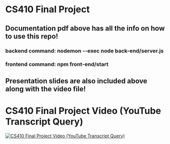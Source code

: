 # CS410 Final Project

## Documentation pdf above has all the info on how to use this repo!

### backend command: nodemon --exec node back-end/server.js   
### frontend command: npm front-end/start

## Presentation slides are also included above along with the video file!

# CS410 Final Project Video (YouTube Transcript Query)

[![CS410 Final Project Video (YouTube Transcript Query)](https://img.youtube.com/vi/SbumzA4rBro/default.jpg)](https://youtu.be/SbumzA4rBro)




